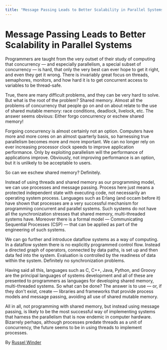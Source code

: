 ```yaml
---
title: "Message Passing Leads to Better Scalability in Parallel Systems"
---
```


# Message Passing Leads to Better Scalability in Parallel Systems

Programmers are taught from the very outset of their study of computing that concurrency — and especially parallelism, a special subset of concurrency — is hard, that only the very best can ever hope to get it right, and even they get it wrong. There is invariably great focus on threads, semaphores, monitors, and how hard it is to get concurrent access to variables to be thread-safe.

True, there are many difficult problems, and they can be very hard to solve. But what is the root of the problem? Shared memory. Almost all the problems of concurrency that people go on and on about relate to the use of shared mutable memory: race conditions, deadlock, livelock, etc. The answer seems obvious: Either forgo concurrency or eschew shared memory!

Forgoing concurrency is almost certainly not an option. Computers have more and more cores on an almost quarterly basis, so harnessing true parallelism becomes more and more important. We can no longer rely on ever increasing processor clock speeds to improve application performance. Only by exploiting parallelism will the performance of applications improve. Obviously, not improving performance is an option, but it is unlikely to be acceptable to users.

So can we eschew shared memory? Definitely.

Instead of using threads and shared memory as our programming model, we can use processes and message passing. Process here just means a protected independent state with executing code, not necessarily an operating system process. Languages such as Erlang (and occam before it) have shown that processes are a very successful mechanism for programming concurrent and parallel systems. Such systems do not have all the synchronization stresses that shared memory, multi-threaded systems have. Moreover there is a formal model — Communicating Sequential Processes (CSP) — that can be applied as part of the engineering of such systems.

We can go further and introduce dataflow systems as a way of computing. In a dataflow system there is no explicitly programmed control flow. Instead a directed graph of operators, connected by data paths, is set up and then data fed into the system. Evaluation is controlled by the readiness of data within the system. Definitely no synchronization problems.

Having said all this, languages such as C, C++, Java, Python, and Groovy are the principal languages of systems development and all of these are presented to programmers as languages for developing shared memory, multi-threaded systems. So what can be done? The answer is to use — or, if they don't exist, create — libraries and frameworks that provide process models and message passing, avoiding all use of shared mutable memory.

All in all, not programming with shared memory, but instead using message passing, is likely to be the most successful way of implementing systems that harness the parallelism that is now endemic in computer hardware. Bizarrely perhaps, although processes predate threads as a unit of concurrency, the future seems to be in using threads to implement processes.

By [Russel Winder](http://programmer.97things.oreilly.com/wiki/index.php/Russel_Winder)
